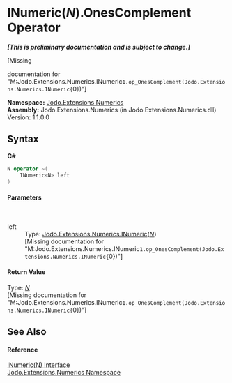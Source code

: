 # INumeric(*N*).OnesComplement Operator 
 _**\[This is preliminary documentation and is subject to change.\]**_

\[Missing <summary> documentation for "M:Jodo.Extensions.Numerics.INumeric`1.op_OnesComplement(Jodo.Extensions.Numerics.INumeric{`0})"\]

**Namespace:**&nbsp;<a href="N_Jodo_Extensions_Numerics">Jodo.Extensions.Numerics</a><br />**Assembly:**&nbsp;Jodo.Extensions.Numerics (in Jodo.Extensions.Numerics.dll) Version: 1.1.0.0

## Syntax

**C#**<br />
``` C#
N operator ~(
	INumeric<N> left
)
```


#### Parameters
&nbsp;<dl><dt>left</dt><dd>Type: <a href="T_Jodo_Extensions_Numerics_INumeric_1">Jodo.Extensions.Numerics.INumeric</a>(<a href="T_Jodo_Extensions_Numerics_INumeric_1">*N*</a>)<br />\[Missing <param name="left"/> documentation for "M:Jodo.Extensions.Numerics.INumeric`1.op_OnesComplement(Jodo.Extensions.Numerics.INumeric{`0})"\]</dd></dl>

#### Return Value
Type: <a href="T_Jodo_Extensions_Numerics_INumeric_1">*N*</a><br />\[Missing <returns> documentation for "M:Jodo.Extensions.Numerics.INumeric`1.op_OnesComplement(Jodo.Extensions.Numerics.INumeric{`0})"\]

## See Also


#### Reference
<a href="T_Jodo_Extensions_Numerics_INumeric_1">INumeric(N) Interface</a><br /><a href="N_Jodo_Extensions_Numerics">Jodo.Extensions.Numerics Namespace</a><br />